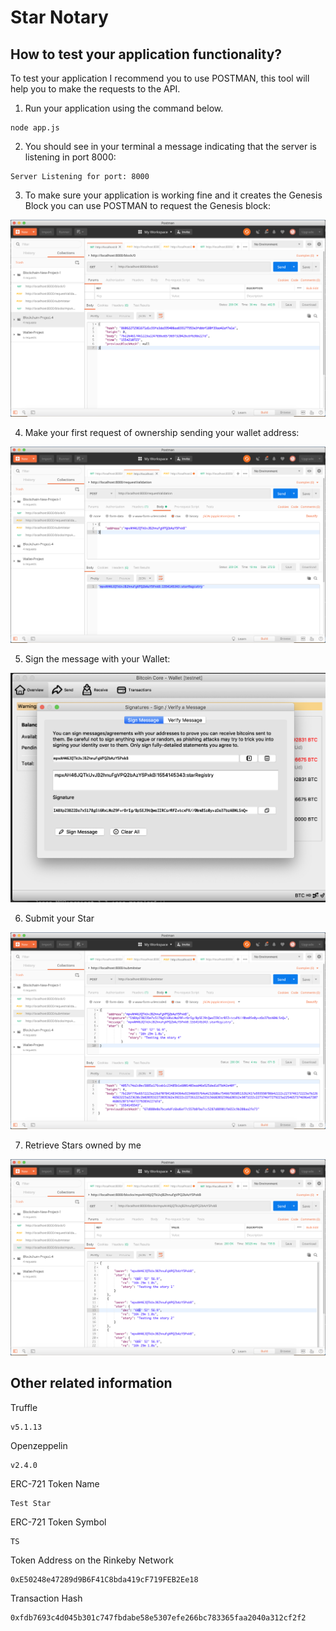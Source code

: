 # Star Notary

## How to test your application functionality?
To test your application I recommend you to use POSTMAN, this tool will help you to make the requests to the API.

1. Run your application using the command below.

```
node app.js
```

2. You should see in your terminal a message indicating that the server is listening in port 8000:

```
Server Listening for port: 8000
```

3. To make sure your application is working fine and it creates the Genesis Block you can use POSTMAN to request the Genesis block:

![truffle test](assets/request-genesis.png)

4. Make your first request of ownership sending your wallet address:

![truffle test](assets/request-ownership.png)

5. Sign the message with your Wallet:

![truffle test](assets/signing-message.png)

6. Submit your Star

![truffle test](assets/submit-star.png)

7. Retrieve Stars owned by me

![truffle test](assets/retrieve-stars.png)

## Other related information

Truffle 

```
v5.1.13
```
Openzeppelin

```
v2.4.0
```


ERC-721 Token Name

```
Test Star
```

ERC-721 Token Symbol

```
TS
```

Token Address on the Rinkeby Network

```
0xE50248e47289d9B6F41C8bda419cF719FEB2Ee18
```

Transaction Hash

```
0xfdb7693c4d045b301c747fbdabe58e5307efe266bc783365faa2040a312cf2f2
```
